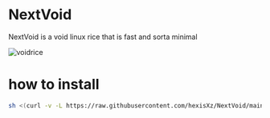 # NextVoid
NextVoid is a void linux rice that is fast and sorta minimal 

![voidrice](https://github.com/hexisXz/NextVoid/assets/71829613/edeef6ab-b624-4ecf-b66c-d476958ca6e3)

# how to install 

``` sh
sh <(curl -v -L https://raw.githubusercontent.com/hexisXz/NextVoid/main/install.sh)
```
